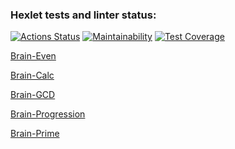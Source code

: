 ### Hexlet tests and linter status:
[![Actions Status](https://github.com/tiltovskee/frontend-project-44/actions/workflows/hexlet-check.yml/badge.svg)](https://github.com/tiltovskee/frontend-project-44/actions)
[![Maintainability](https://api.codeclimate.com/v1/badges/9e04a25ec144c073d3b7/maintainability)](https://codeclimate.com/github/tiltovskee/frontend-project-44/maintainability)
[![Test Coverage](https://api.codeclimate.com/v1/badges/9e04a25ec144c073d3b7/test_coverage)](https://codeclimate.com/github/tiltovskee/frontend-project-44/test_coverage)

[Brain-Even](https://asciinema.org/a/MQTD6nYECWdJ3UwwatimQEG5q)

[Brain-Calc](https://asciinema.org/a/hT8pgt0K0pFgxbyAVfh6XaN1S)

[Brain-GCD](https://asciinema.org/a/FtUfGQtcNkZCSiZrPuNatjfaG)

[Brain-Progression](https://asciinema.org/a/LDrvXLKrZHyOasCRmDRSAuf14)

[Brain-Prime](https://asciinema.org/a/BdnDyJQgkkmcDRtFneo1te0Od)
